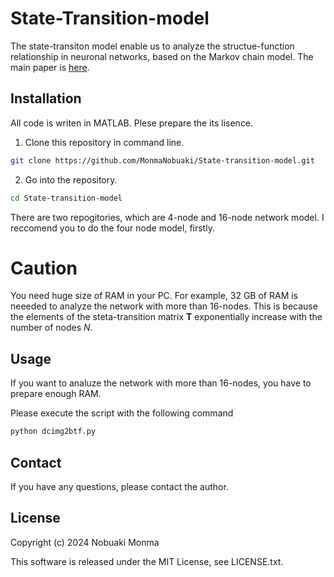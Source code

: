 # State-Transition-model
The state-transiton model enable us to analyze the structue-function relationship in neuronal networks, based on the Markov chain model. The main paper is [here](https://arxiv.org/abs/2404.16582).  

## Installation
All code is writen in MATLAB. Plese prepare the its lisence.

1. Clone this repository in command line.
```bash
git clone https://github.com/MonmaNobuaki/State-transition-model.git
```

2. Go into the repository.
```bash
cd State-transition-model
```
There are two repogitories, which are 4-node and 16-node network model. I reccomend you to do the four node model, firstly. 

# Caution 
You need huge size of RAM in your PC. For example, 32 GB of RAM is neeeded to analyze the network with more than 16-nodes. This is because the elements of the steta-transition matrix **T** exponentially increase with the number of nodes _N_.


## Usage
If you want to analuze the network with more than 16-nodes, you have to prepare enough RAM.

Please execute the script with the following command

```bash
python dcimg2btf.py
```


## Contact
If you have any questions, please contact the author. 

## License

Copyright (c) 2024 Nobuaki Monma 

This software is released under the MIT License, see LICENSE.txt.
